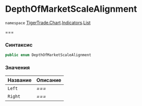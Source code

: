 # DepthOfMarketScaleAlignment

`namespace` [TigerTrade.Chart](../../../../).[Indicators](../).[List](./)

\===

### Синтаксис

```csharp
public enum DepthOfMarketScaleAlignment
```

### Значения

| Название | Описание |
| -------- | -------- |
| `Left`   | _===_    |
| `Right`  | _===_    |
